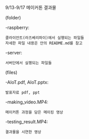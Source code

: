 9/13-9/17 메이커톤 결과물 

(folder)

-raspberry:

    클라이언트(라즈베리파이)에서 실행되는 파일들
    자세한 파일 내용은 안의 README.md를 참고
    
-server:

    서버단에서 실행되는 파일들
    
(files)

-AIoT.pdf, AIoT.pptx: 

    발표자료 pdf, ppt
    
-making_video.MP4:

    메이커톤 과정을 담은 메이킹 영상
    
-testing_result.MP4:

    결과물을 시연한 영상